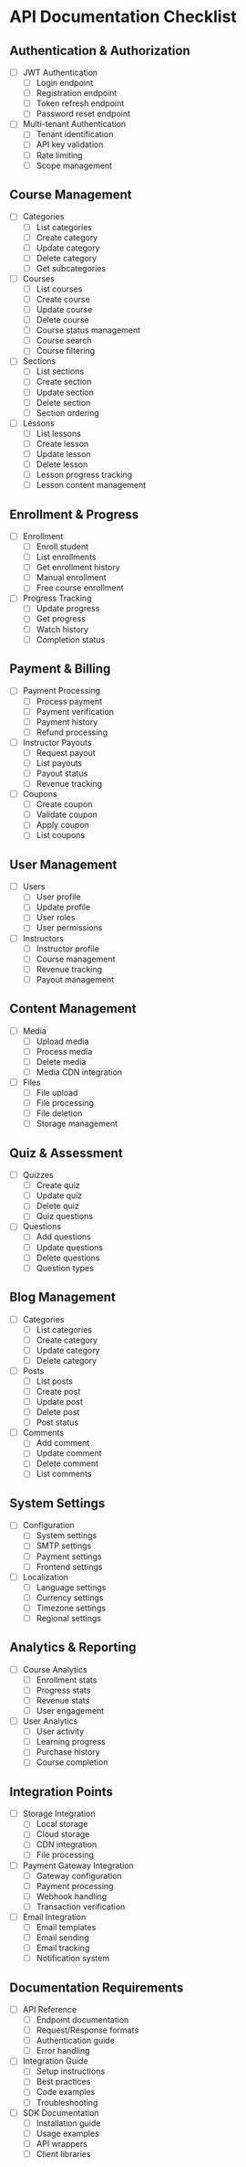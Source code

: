 # API Documentation Checklist

## Authentication & Authorization
- [ ] JWT Authentication
  - [ ] Login endpoint
  - [ ] Registration endpoint
  - [ ] Token refresh endpoint
  - [ ] Password reset endpoint
- [ ] Multi-tenant Authentication
  - [ ] Tenant identification
  - [ ] API key validation
  - [ ] Rate limiting
  - [ ] Scope management

## Course Management
- [ ] Categories
  - [ ] List categories
  - [ ] Create category
  - [ ] Update category
  - [ ] Delete category
  - [ ] Get subcategories
- [ ] Courses
  - [ ] List courses
  - [ ] Create course
  - [ ] Update course
  - [ ] Delete course
  - [ ] Course status management
  - [ ] Course search
  - [ ] Course filtering
- [ ] Sections
  - [ ] List sections
  - [ ] Create section
  - [ ] Update section
  - [ ] Delete section
  - [ ] Section ordering
- [ ] Lessons
  - [ ] List lessons
  - [ ] Create lesson
  - [ ] Update lesson
  - [ ] Delete lesson
  - [ ] Lesson progress tracking
  - [ ] Lesson content management

## Enrollment & Progress
- [ ] Enrollment
  - [ ] Enroll student
  - [ ] List enrollments
  - [ ] Get enrollment history
  - [ ] Manual enrollment
  - [ ] Free course enrollment
- [ ] Progress Tracking
  - [ ] Update progress
  - [ ] Get progress
  - [ ] Watch history
  - [ ] Completion status

## Payment & Billing
- [ ] Payment Processing
  - [ ] Process payment
  - [ ] Payment verification
  - [ ] Payment history
  - [ ] Refund processing
- [ ] Instructor Payouts
  - [ ] Request payout
  - [ ] List payouts
  - [ ] Payout status
  - [ ] Revenue tracking
- [ ] Coupons
  - [ ] Create coupon
  - [ ] Validate coupon
  - [ ] Apply coupon
  - [ ] List coupons

## User Management
- [ ] Users
  - [ ] User profile
  - [ ] Update profile
  - [ ] User roles
  - [ ] User permissions
- [ ] Instructors
  - [ ] Instructor profile
  - [ ] Course management
  - [ ] Revenue tracking
  - [ ] Payout management

## Content Management
- [ ] Media
  - [ ] Upload media
  - [ ] Process media
  - [ ] Delete media
  - [ ] Media CDN integration
- [ ] Files
  - [ ] File upload
  - [ ] File processing
  - [ ] File deletion
  - [ ] Storage management

## Quiz & Assessment
- [ ] Quizzes
  - [ ] Create quiz
  - [ ] Update quiz
  - [ ] Delete quiz
  - [ ] Quiz questions
- [ ] Questions
  - [ ] Add questions
  - [ ] Update questions
  - [ ] Delete questions
  - [ ] Question types

## Blog Management
- [ ] Categories
  - [ ] List categories
  - [ ] Create category
  - [ ] Update category
  - [ ] Delete category
- [ ] Posts
  - [ ] List posts
  - [ ] Create post
  - [ ] Update post
  - [ ] Delete post
  - [ ] Post status
- [ ] Comments
  - [ ] Add comment
  - [ ] Update comment
  - [ ] Delete comment
  - [ ] List comments

## System Settings
- [ ] Configuration
  - [ ] System settings
  - [ ] SMTP settings
  - [ ] Payment settings
  - [ ] Frontend settings
- [ ] Localization
  - [ ] Language settings
  - [ ] Currency settings
  - [ ] Timezone settings
  - [ ] Regional settings

## Analytics & Reporting
- [ ] Course Analytics
  - [ ] Enrollment stats
  - [ ] Progress stats
  - [ ] Revenue stats
  - [ ] User engagement
- [ ] User Analytics
  - [ ] User activity
  - [ ] Learning progress
  - [ ] Purchase history
  - [ ] Course completion

## Integration Points
- [ ] Storage Integration
  - [ ] Local storage
  - [ ] Cloud storage
  - [ ] CDN integration
  - [ ] File processing
- [ ] Payment Gateway Integration
  - [ ] Gateway configuration
  - [ ] Payment processing
  - [ ] Webhook handling
  - [ ] Transaction verification
- [ ] Email Integration
  - [ ] Email templates
  - [ ] Email sending
  - [ ] Email tracking
  - [ ] Notification system

## Documentation Requirements
- [ ] API Reference
  - [ ] Endpoint documentation
  - [ ] Request/Response formats
  - [ ] Authentication guide
  - [ ] Error handling
- [ ] Integration Guide
  - [ ] Setup instructions
  - [ ] Best practices
  - [ ] Code examples
  - [ ] Troubleshooting
- [ ] SDK Documentation
  - [ ] Installation guide
  - [ ] Usage examples
  - [ ] API wrappers
  - [ ] Client libraries 